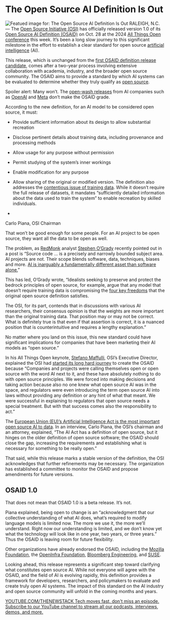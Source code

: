 # The Open Source AI Definition Is Out
![Featued image for: The Open Source AI Definition Is Out](https://cdn.thenewstack.io/media/2024/10/e64eae66-carlo-piana-sjvn-1024x769.jpg)
RALEIGH, N.C. — The [Open Source Initiative (OSI)](https://opensource.org/) has officially released version 1.0 of its [Open Source AI Definition (OSAID)](https://opensource.org/ai) on Oct. 28 at the 2024 [All Things Open conference](https://allthingsopen.org/) this week. It’s been a long slow journey to this significant milestone in the effort to establish a clear standard for open source [artificial intelligence](https://thenewstack.io/ai/) (AI).

This release, which is unchanged from the [first OSAID definition release candidate](https://thenewstack.io/osi-finalizes-a-humble-first-definition-of-open-source-ai/), comes after a two-year process involving extensive collaboration with academia, industry, and the broader open source community. The OSAID aims to provide a standard by which AI systems can be evaluated to determine whether they truly qualify as [open source](https://thenewstack.io/open-source/).

Spoiler alert: Many won’t. The [open-wash releases](https://www.theregister.com/2024/10/25/opinion_open_washing/) from AI companies such as [OpenAI](https://openai.com/) and [Meta](https://www.meta.ai/) don’t make the OSAID grade.

According to the new definition, for an AI model to be considered open source, it must:

- Provide sufficient information about its design to allow substantial recreation
- Disclose pertinent details about training data, including provenance and processing methods
- Allow usage for any purpose without permission
- Permit studying of the system’s inner workings
- Enable modification for any purpose
- Allow sharing of the original or modified version.
The definition also addresses the [contentious issue of training data](https://thenewstack.io/open-source-ai-what-about-data-transparency/). While it doesn’t require the full release of datasets, it mandates “sufficiently detailed information about the data used to train the system” to enable recreation by skilled individuals.

-
Carlo Piana, OSI Chairman

That won’t be good enough for some people. For an AI project to be open source, they want all the data to be open as well.

The problem, as [RedMonk](https://redmonk.com/) analyst [Stephen O’Grady](https://www.linkedin.com/in/sogrady/) recently pointed out in a post is “Source code … is a precisely and narrowly bounded subject area. AI projects are not. Their scope blends software, data, techniques, biases and more. [AI is inarguably a fundamentally different asset than software alone.](https://redmonk.com/sogrady/2024/10/22/from-open-source-to-ai/)”

This has led, O’Grady wrote, “Idealists seeking to preserve and protect the bedrock principles of open source, for example, argue that any model that doesn’t require training data is compromising the [four key freedoms](https://en.wikipedia.org/wiki/Free_and_open-source_software) that the original open source definition satisfies.

The OSI, for its part, contends that in discussions with various AI researchers, their consensus opinion is that the weights are more important than the original training data. That position may or may not be correct. What is definitely true is that even if that assertion is correct, it is a nuanced position that is counterintuitive and requires a lengthy explanation.”

No matter where you land on this issue, this new standard could have significant implications for companies that have been marketing their AI models as “open source.”

In his All Things Open keynote, [Stefano Maffulli](https://www.linkedin.com/in/maffulli/), OSI’s Executive Director, explained the OSI had [started its long hard journey](https://thenewstack.io/osi-finalizes-a-humble-first-definition-of-open-source-ai/) to create the OSAID because “Companies and projects were calling themselves open or open source with the word AI next to it, and these have absolutely nothing to do with open source principles. We were forced into making decisions and taking action because also no one knew what open source AI was in the space, and regulators were even introducing the term open source AI into laws without providing any definition or any hint of what that meant. We were successful in explaining to regulators that open source needs a special treatment. But with that success comes also the responsibility to act.”

The [European Union (EU)’s Artificial Intelligence Act is the most important open source AI to data](https://www.europarl.europa.eu/topics/en/article/20230601STO93804/eu-ai-act-first-regulation-on-artificial-intelligence). In an interview, Carlo Piana, the OSI’s chairman and an attorney, explained, “The AI Act has a definition of open source, but it hinges on the older definition of open source software; the OSAID should close the gap, increasing the requirements and establishing what is necessary for something to be really open.”

That said, while this release marks a stable version of the definition, the OSI acknowledges that further refinements may be necessary. The organization has established a committee to monitor the OSAID and propose amendments for future versions.

## OSAID 1.0
That does not mean that OSAID 1.0 is a beta release. It’s not.

Piana explained, being open to change is an “acknowledgment that our collective understanding of what AI does, what’s required to modify language models is limited now. The more we use it, the more we’ll understand. Right now our understanding is limited, and we don’t know yet what the technology will look like in one year, two years, or three years.” Thus the OSAID is leaving room for future flexibility.

Other organizations have already endorsed the OSAID, including the [Mozilla Foundation](https://foundation.mozilla.org/en/), the [OpenInfra Foundation](https://openinfra.dev/), [Bloomberg Engineering](https://www.bloomberg.com/company/what-we-do/engineering-cto/), and [SUSE](https://www.suse.com/).

Looking ahead, this release represents a significant step toward clarifying what constitutes open source AI. While not everyone will agree with the OSAID, and the field of AI is evolving rapidly, this definition provides a framework for developers, researchers, and policymakers to evaluate and create truly open AI systems. The impact of this standard on the AI industry and open source community will unfold in the coming months and years.

[
YOUTUBE.COM/THENEWSTACK
Tech moves fast, don't miss an episode. Subscribe to our YouTube
channel to stream all our podcasts, interviews, demos, and more.
](https://youtube.com/thenewstack?sub_confirmation=1)